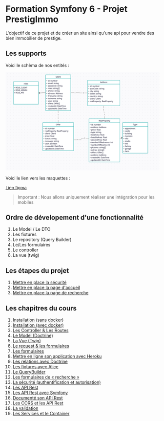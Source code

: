 # Formation Symfony 6 - Projet PrestigImmo

L'objectif de ce projet et de créer un site ainsi qu'une api pour vendre des bien immobilier de prestige.

## Les supports

Voici le schèma de nos entités :

![UML BDD](./assets/images/uml-bdd.png)

Voici le lien vers les maquettes :

[Lien figma](https://www.figma.com/file/zIfLkXWzlZ2JGbld7rBDTe/PrestigImmo?node-id=0%3A1&t=F2nzh0xfhRIpv4GV-1)

> Important : Nous allons uniquement réaliser une intégration pour les mobiles

## Ordre de dévelopement d'une fonctionnalité

1. Le Model / Le DTO
2. Les fixtures
3. Le repository (Query Builder)
4. Le/Les formulaires
5. Le controller
6. La vue (twig)

## Les étapes du projet

1. [Mettre en place la sécurité](./assets/steps/security.md)
2. [Mettre en place la page d'accueil](./assets/steps/home.md)
3. [Mettre en place la page de recherche](./assets/steps/search.md)

## Les chapitres du cours

1. [Installation (sans docker)](./assets/cours/installation.md)
2. [Installation (avec docker)](./assets/cours/installation-docker.md)
3. [Les Controller & Les Routes](./assets/cours/controller-et-routes.md)
4. [Le Model (Doctrine)](./assets/cours/doctrine.md)
5. [La Vue (Twig)](./assets/cours/view.md)
6. [Le request & les formulaires](./assets/cours/request-form.md)
7. [Les formulaires](./assets/cours/form.md)
8. [Mettre en ligne son application avec Heroku](./assets/cours/online.md)
9. [Les relations avec Doctrine](./assets/cours/relations.md)
10. [Les fixtures avec Alice](./assets/cours/fixtures.md)
11. [Le QueryBuilder](./assets/cours/query-builder.md)
12. [Les formulaires de « recherche »](./assets/cours/search-form.md)
13. [La sécurité (authentification et autorisation)](./assets/cours/security.md)
14. [Les API Rest](./assets/cours/api-rest.md)
15. [Les API Rest avec Symfony](./assets/cours/sf-api-rest.md)
16. [Documenté son API Rest](./assets/cours/api-doc.md)
17. [Les CORS et les API Rest](./assets/cours/cors.md)
18. [La validation](./assets/cours/validation.md)
19. [Les Services et le Container](./assets/cours/services.md)
